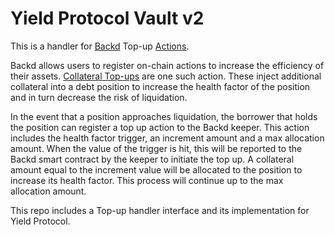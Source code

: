 # Yield Protocol Vault v2
This is a handler for [Backd](https://backd.fund) Top-up [Actions](https://docs.backd.fund/protocol-architecture/actions).

Backd allows users to register on-chain actions to increase the efficiency of their assets. [Collateral Top-ups](https://docs.backd.fund/protocol-architecture/actions/top-ups) are one such action. These inject additional collateral into a debt position to increase the health factor of the position and in turn decrease the risk of liquidation.

In the event that a position approaches liquidation, the borrower that holds the position can register a top up action to the Backd keeper. This action includes the health factor trigger, an increment amount and a max allocation amount. When the value of the trigger is hit, this will be reported to the Backd smart contract by the keeper to initiate the top up. A collateral amount equal to the increment value will be allocated to the position to increase its health factor. This process will continue up to the max allocation amount.

This repo includes a Top-up handler interface and its implementation for Yield Protocol.
